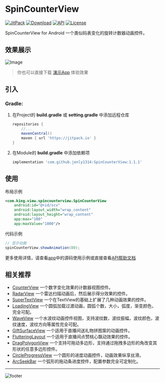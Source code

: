 # SpinCounterView

[![JitPack](https://img.shields.io/jitpack/v/github/jenly1314/SpinCounterView?logo=jitpack)](https://jitpack.io/#jenly1314/SpinCounterView)
[![Download](https://img.shields.io/badge/download-APK-brightgreen?logo=github)](https://raw.githubusercontent.com/jenly1314/SpinCounterView/master/app/app-release.apk)
[![API](https://img.shields.io/badge/API-15%2B-brightgreen?logo=android)](https://developer.android.com/guide/topics/manifest/uses-sdk-element#ApiLevels)
[![License](https://img.shields.io/github/license/jenly1314/SpinCounterView?logo=open-source-initiative)](https://opensource.org/licenses/mit)

SpinCounterView for Android 一个类似码表变化的旋转计数器动画控件。

## 效果展示
![Image](GIF.gif)

> 你也可以直接下载 [演示App](https://raw.githubusercontent.com/jenly1314/SpinCounterView/master/app/app-release.apk) 体验效果

## 引入

### Gradle:

1. 在Project的 **build.gradle** 或 **setting.gradle** 中添加远程仓库

    ```gradle
    repositories {
        //...
        mavenCentral()
        maven { url 'https://jitpack.io' }
    }
    ```

2. 在Module的 **build.gradle** 中添加依赖项

    ```gradle
    implementation 'com.github.jenly1314:SpinCounterView:1.1.1'
    ```

## 使用

布局示例
```Xml
<com.king.view.spincounterview.SpinCounterView
    android:id="@+id/scv"
    android:layout_width="wrap_content"
    android:layout_height="wrap_content"
    app:max="100"
    app:maxValue="1000"/>
```

代码示例
```Java
// 显示动画
spinCounterView.showAnimation(80);
```

更多使用详情，请查看[app](app)中的源码使用示例或直接查看[API帮助文档](https://jitpack.io/com/github/jenly1314/SpinCounterView/latest/javadoc/)


## 相关推荐
- [CounterView](https://github.com/jenly1314/CounterView) 一个数字变化效果的计数器视图控件。
- [RadarView](https://github.com/jenly1314/RadarView) 一个雷达扫描动画后，然后展示得分效果的控件。
- [SuperTextView](https://github.com/jenly1314/SuperTextView) 一个在TextView的基础上扩展了几种动画效果的控件。
- [LoadingView](https://github.com/jenly1314/LoadingView) 一个圆弧加载过渡动画，圆弧个数，大小，弧度，渐变颜色，完全可配。
- [WaveView](https://github.com/jenly1314/WaveView) 一个水波纹动画控件视图，支持波纹数，波纹振幅，波纹颜色，波纹速度，波纹方向等属性完全可配。
- [GiftSurfaceView](https://github.com/jenly1314/GiftSurfaceView) 一个适用于直播间送礼物拼图案的动画控件。
- [FlutteringLayout](https://github.com/jenly1314/FlutteringLayout) 一个适用于直播间点赞桃心飘动效果的控件。
- [DragPolygonView](https://github.com/jenly1314/DragPolygonView) 一个支持可拖动多边形，支持通过拖拽多边形的角改变其形状的任意多边形控件。
- [CircleProgressView](https://github.com/jenly1314/CircleProgressView) 一个圆形的进度动画控件，动画效果纵享丝滑。
- [ArcSeekBar](https://github.com/jenly1314/ArcSeekBar) 一个弧形的拖动条进度控件，配置参数完全可定制化。

---

![footer](https://jenly1314.github.io/page/footer.svg)
